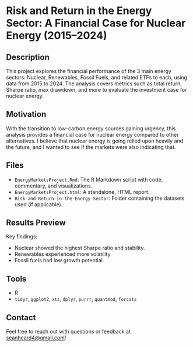# Risk and Return in the Energy Sector: A Financial Case for Nuclear Energy (2015–2024)

## Description
This project explores the financial performance of the 3 main energy sectors: Nuclear, Renewables, Fossil Fuels, and related ETFs to each, using data from 2015 to 2024. The analysis covers metrics such as total return, Sharpe ratio, max drawdown, and more to evaluate the investment case for nuclear energy.

## Motivation
With the transition to low-carbon energy sources gaining urgency, this analysis provides a financial case for nuclear energy compared to other alternatives. I believe that nuclear energy is going relied upon heavily and the future, and I wanted to see if the markets were also indicating that.

## Files
- `EnergyMarketsProject.Rmd`: The R Markdown script with code, commentary, and visualizations.
- `EnergyMarketsProject.html`: A standalone, HTML report.
- `Risk-and-Return-in-the-Energy-Sector`: Folder containing the datasets used (if applicable).

## Results Preview
Key findings:
- Nuclear showed the highest Sharpe ratio and stability.
- Renewables experienced more volatility
- Fossil fuels had low growth potential.


## Tools
- R
- `tidyr`, `ggplot2`, `xts`, `dplyr`, `purrr`, `quantmod`, `forcats`

## Contact
Feel free to reach out with questions or feedback at seanheard4@gmail.com!
